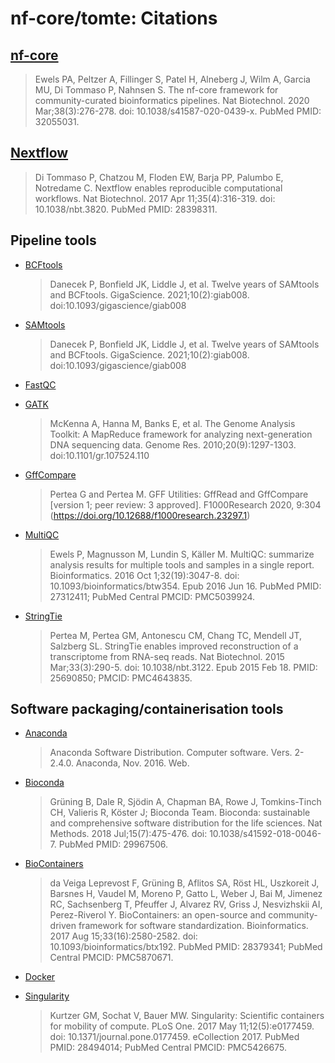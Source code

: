 # nf-core/tomte: Citations

## [nf-core](https://pubmed.ncbi.nlm.nih.gov/32055031/)

> Ewels PA, Peltzer A, Fillinger S, Patel H, Alneberg J, Wilm A, Garcia MU, Di Tommaso P, Nahnsen S. The nf-core framework for community-curated bioinformatics pipelines. Nat Biotechnol. 2020 Mar;38(3):276-278. doi: 10.1038/s41587-020-0439-x. PubMed PMID: 32055031.

## [Nextflow](https://pubmed.ncbi.nlm.nih.gov/28398311/)

> Di Tommaso P, Chatzou M, Floden EW, Barja PP, Palumbo E, Notredame C. Nextflow enables reproducible computational workflows. Nat Biotechnol. 2017 Apr 11;35(4):316-319. doi: 10.1038/nbt.3820. PubMed PMID: 28398311.

## Pipeline tools

- [BCFtools](https://academic.oup.com/gigascience/article/10/2/giab008/6137722)

  > Danecek P, Bonfield JK, Liddle J, et al. Twelve years of SAMtools and BCFtools. GigaScience. 2021;10(2):giab008. doi:10.1093/gigascience/giab008

- [SAMtools](https://academic.oup.com/gigascience/article/10/2/giab008/6137722)

  > Danecek P, Bonfield JK, Liddle J, et al. Twelve years of SAMtools and BCFtools. GigaScience. 2021;10(2):giab008. doi:10.1093/gigascience/giab008
 
- [FastQC](https://www.bioinformatics.babraham.ac.uk/projects/fastqc/)

- [GATK](https://genome.cshlp.org/content/20/9/1297)

  > McKenna A, Hanna M, Banks E, et al. The Genome Analysis Toolkit: A MapReduce framework for analyzing next-generation DNA sequencing data. Genome Res. 2010;20(9):1297-1303. doi:10.1101/gr.107524.110

- [GffCompare](https://ccb.jhu.edu/software/stringtie/gffcompare.shtml)

  > Pertea G and Pertea M. GFF Utilities: GffRead and GffCompare [version 1; peer review: 3 approved]. F1000Research 2020, 9:304 (https://doi.org/10.12688/f1000research.23297.1)

- [MultiQC](https://pubmed.ncbi.nlm.nih.gov/27312411/)

  > Ewels P, Magnusson M, Lundin S, Käller M. MultiQC: summarize analysis results for multiple tools and samples in a single report. Bioinformatics. 2016 Oct 1;32(19):3047-8. doi: 10.1093/bioinformatics/btw354. Epub 2016 Jun 16. PubMed PMID: 27312411; PubMed Central PMCID: PMC5039924.

- [StringTie](http://ccb.jhu.edu/software/stringtie/)
  > Pertea M, Pertea GM, Antonescu CM, Chang TC, Mendell JT, Salzberg SL. StringTie enables improved reconstruction of a transcriptome from RNA-seq reads. Nat Biotechnol. 2015 Mar;33(3):290-5. doi: 10.1038/nbt.3122. Epub 2015 Feb 18. PMID: 25690850; PMCID: PMC4643835.

## Software packaging/containerisation tools

- [Anaconda](https://anaconda.com)

  > Anaconda Software Distribution. Computer software. Vers. 2-2.4.0. Anaconda, Nov. 2016. Web.

- [Bioconda](https://pubmed.ncbi.nlm.nih.gov/29967506/)

  > Grüning B, Dale R, Sjödin A, Chapman BA, Rowe J, Tomkins-Tinch CH, Valieris R, Köster J; Bioconda Team. Bioconda: sustainable and comprehensive software distribution for the life sciences. Nat Methods. 2018 Jul;15(7):475-476. doi: 10.1038/s41592-018-0046-7. PubMed PMID: 29967506.

- [BioContainers](https://pubmed.ncbi.nlm.nih.gov/28379341/)

  > da Veiga Leprevost F, Grüning B, Aflitos SA, Röst HL, Uszkoreit J, Barsnes H, Vaudel M, Moreno P, Gatto L, Weber J, Bai M, Jimenez RC, Sachsenberg T, Pfeuffer J, Alvarez RV, Griss J, Nesvizhskii AI, Perez-Riverol Y. BioContainers: an open-source and community-driven framework for software standardization. Bioinformatics. 2017 Aug 15;33(16):2580-2582. doi: 10.1093/bioinformatics/btx192. PubMed PMID: 28379341; PubMed Central PMCID: PMC5870671.

- [Docker](https://dl.acm.org/doi/10.5555/2600239.2600241)

- [Singularity](https://pubmed.ncbi.nlm.nih.gov/28494014/)
  > Kurtzer GM, Sochat V, Bauer MW. Singularity: Scientific containers for mobility of compute. PLoS One. 2017 May 11;12(5):e0177459. doi: 10.1371/journal.pone.0177459. eCollection 2017. PubMed PMID: 28494014; PubMed Central PMCID: PMC5426675.
